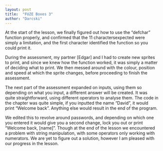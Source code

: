 ```yaml
---
layout: post
title:  "FUZE Boxes 3"
author: "Darcski"
---
```


At the start of the lesson, we finally figured out how to use the “defchar” function properly, and confirmed that the 11 charactersexpected were simply a limitation, and the first character identified the function so you could print it. 

During the assessment, my partner [Edgar] and I had to create new sprites to print, and since we knew how the function worked, it was simply a matter of deciding what to print. We then messed around with the colour, position and speed at which the sprite changes, before proceeding to finish the assessment.

The next part of the assessment expanded on inputs, using them so depending on what you input, a different answer will be created. It was quite straightforward, using different operators to analyse them. The code in the chapter was quite simple, if you inputted the name “David”, it would print “Welcome back”. Anything else would result in the end of the program.

We edited this to revolve around passwords, and depending on which one you entered it would give you a second change, lock you out or print “Welcome back, [name]”. Though at the end of the lesson we encountered a problem with string manipulation, with some operators only working with numerators. We are yet to figure out a solution, however I am pleased with our progress in the lesson.
